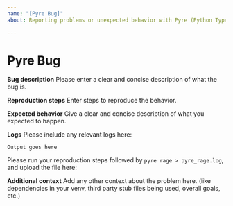 ```yaml
---
name: "[Pyre Bug]"
about: Reporting problems or unexpected behavior with Pyre (Python Type Checking run through `pyre` or `pyre check`).

---
```


# Pyre Bug

**Bug description**
Please enter a clear and concise description of what the bug is.

**Reproduction steps**
Enter steps to reproduce the behavior.

**Expected behavior**
Give a clear and concise description of what you expected to happen.

**Logs**
Please include any relevant logs here:

```
Output goes here
```

Please run your reproduction steps followed by `pyre rage > pyre_rage.log`, and upload the file here:

<FILE>

**Additional context**
Add any other context about the problem here. (like dependencies in your venv, third party stub files being used, overall goals, etc.)
